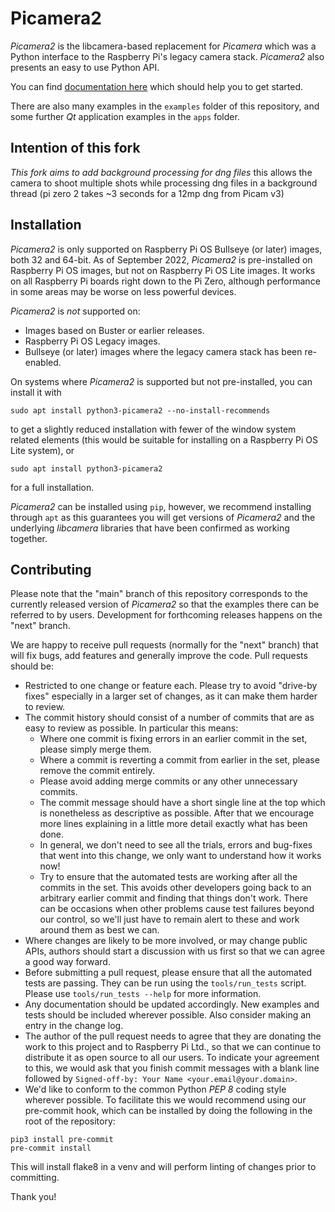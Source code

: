 # Picamera2

*Picamera2* is the libcamera-based replacement for *Picamera* which was a Python interface to the Raspberry Pi's legacy camera stack. *Picamera2* also presents an easy to use Python API.


You can find [documentation here](https://datasheets.raspberrypi.com/camera/picamera2-manual.pdf) which should help you to get started.

There are also many examples in the `examples` folder of this repository, and some further _Qt_ application examples in the `apps` folder.

## Intention of this fork
*This fork aims to add background processing for dng files*
this allows the camera to shoot multiple shots while processing dng files in a background thread (pi zero 2 takes ~3 seconds for a 12mp dng from Picam v3)



## Installation

_Picamera2_ is only supported on Raspberry Pi OS Bullseye (or later) images, both 32 and 64-bit. As of September 2022, _Picamera2_ is pre-installed on Raspberry Pi OS images, but not on Raspberry Pi OS Lite images. It works on all Raspberry Pi boards right down to the Pi Zero, although performance in some areas may be worse on less powerful devices.

_Picamera2_ is _not_ supported on:

* Images based on Buster or earlier releases.
* Raspberry Pi OS Legacy images.
* Bullseye (or later) images where the legacy camera stack has been re-enabled.

On systems where _Picamera2_ is supported but not pre-installed, you can install it with
```
sudo apt install python3-picamera2 --no-install-recommends
```
to get a slightly reduced installation with fewer of the window system related elements (this would be suitable for installing on a Raspberry Pi OS Lite system), or
```
sudo apt install python3-picamera2
```
for a full installation.

_Picamera2_ can be installed using `pip`, however, we recommend installing through `apt` as this guarantees you will get versions of _Picamera2_ and the underlying _libcamera_ libraries that have been confirmed as working together.

## Contributing

Please note that the "main" branch of this repository corresponds to the currently released version of _Picamera2_ so that the examples there can be referred to by users. Development for forthcoming releases happens on the "next" branch.

We are happy to receive pull requests (normally for the "next" branch) that will fix bugs, add features and generally improve the code. Pull requests should be:

- Restricted to one change or feature each. Please try to avoid "drive-by fixes" especially in a larger set of changes, as it can make them harder to review.
- The commit history should consist of a number of commits that are as easy to review as possible. In particular this means:
  - Where one commit is fixing errors in an earlier commit in the set, please simply merge them.
  - Where a commit is reverting a commit from earlier in the set, please remove the commit entirely.
  - Please avoid adding merge commits or any other unnecessary commits.
  - The commit message should have a short single line at the top which is nonetheless as descriptive as possible. After that we encourage more lines explaining in a little more detail exactly what has been done.
  - In general, we don't need to see all the trials, errors and bug-fixes that went into this change, we only want to understand how it works now!
  - Try to ensure that the automated tests are working after all the commits in the set. This avoids other developers going back to an arbitrary earlier commit and finding that things don't work. There can be occasions when other problems cause test failures beyond our control, so we'll just have to remain alert to these and work around them as best we can.
- Where changes are likely to be more involved, or may change public APIs, authors should start a discussion with us first so that we can agree a good way forward.
- Before submitting a pull request, please ensure that all the automated tests are passing. They can be run using the `tools/run_tests` script. Please use `tools/run_tests --help` for more information.
- Any documentation should be updated accordingly. New examples and tests should be included wherever possible. Also consider making an entry in the change log.
- The author of the pull request needs to agree that they are donating the work to this project and to Raspberry Pi Ltd., so that we can continue to distribute it as open source to all our users. To indicate your agreement to this, we would ask that you finish commit messages with a blank line followed by `Signed-off-by: Your Name <your.email@your.domain>`.
- We'd like to conform to the common Python _PEP 8_ coding style wherever possible. To facilitate this we would recommend using our pre-commit hook, which can be installed by doing the following in the root of the repository:

```
pip3 install pre-commit
pre-commit install
```

This will install flake8 in a venv and will perform linting of changes prior to committing.

Thank you!
